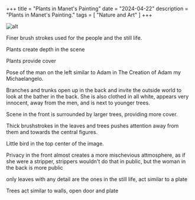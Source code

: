 +++
title = "Plants in Manet's Painting"
date = "2024-04-22"
description = "Plants in Manet's Painting."
tags = [
    "Nature and Art"
]
+++

![alt](/images/Manet_Luncheon.jpg)

Finer brush strokes used for the people and the still life.

Plants create depth in the scene

Plants provide cover

Pose of the man on the left similar to Adam in The Creation of Adam my Michaelangelo. 

Branches and trunks open up in the back and invite the outside world to look at the bather in the back. She is also clothed in all white, appears very innocent, away from the men, and is next to younger trees.

Scene in the front is surrounded by larger trees, providing more cover. 

Thick brushstrokes in the leaves and trees pushes attention away from them and towards the central figures.

Little bird in the top center of the image.

Privacy in the front almost creates a more mischevious attmosphere, as if she were a stripper, strippers wouldn't do that in public, but the woman in the back is more public

only leaves with any detail are the ones in the still life, act similar to a plate

Trees act similar to walls, open door and plate